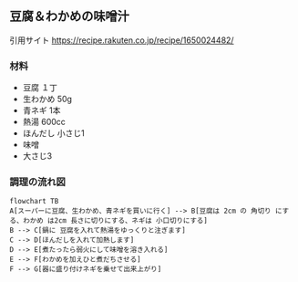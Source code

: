 ## 豆腐＆わかめの味噌汁　
引用サイト https://recipe.rakuten.co.jp/recipe/1650024482/

### 材料
- 豆腐 １丁
- 生わかめ 50g
- 青ネギ 1本
- 熱湯 600cc
- ほんだし 小さじ1
- 味噌
- 大さじ3


### 調理の流れ図

~~~mermaid
flowchart TB
A[スーパーに豆腐、生わかめ、青ネギを買いに行く] --> B[豆腐は 2cm の 角切り にする、わかめ は2cm 長さに切りにする、ネギは 小口切りにする]
B --> C[鍋に 豆腐を入れて熱湯をゆっくりと注ぎます]
C --> D[ほんだしを入れて加熱します] 
D --> E[煮たったら弱火にして味噌を溶き入れる]
E --> F[わかめを加えひと煮だちさせる]
F --> G[器に盛り付けネギを乗せて出来上がり]
~~~
